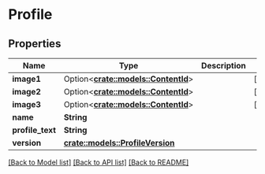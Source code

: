 # Profile

## Properties

Name | Type | Description | Notes
------------ | ------------- | ------------- | -------------
**image1** | Option<[**crate::models::ContentId**](ContentId.md)> |  | [optional]
**image2** | Option<[**crate::models::ContentId**](ContentId.md)> |  | [optional]
**image3** | Option<[**crate::models::ContentId**](ContentId.md)> |  | [optional]
**name** | **String** |  | 
**profile_text** | **String** |  | 
**version** | [**crate::models::ProfileVersion**](ProfileVersion.md) |  | 

[[Back to Model list]](../README.md#documentation-for-models) [[Back to API list]](../README.md#documentation-for-api-endpoints) [[Back to README]](../README.md)



